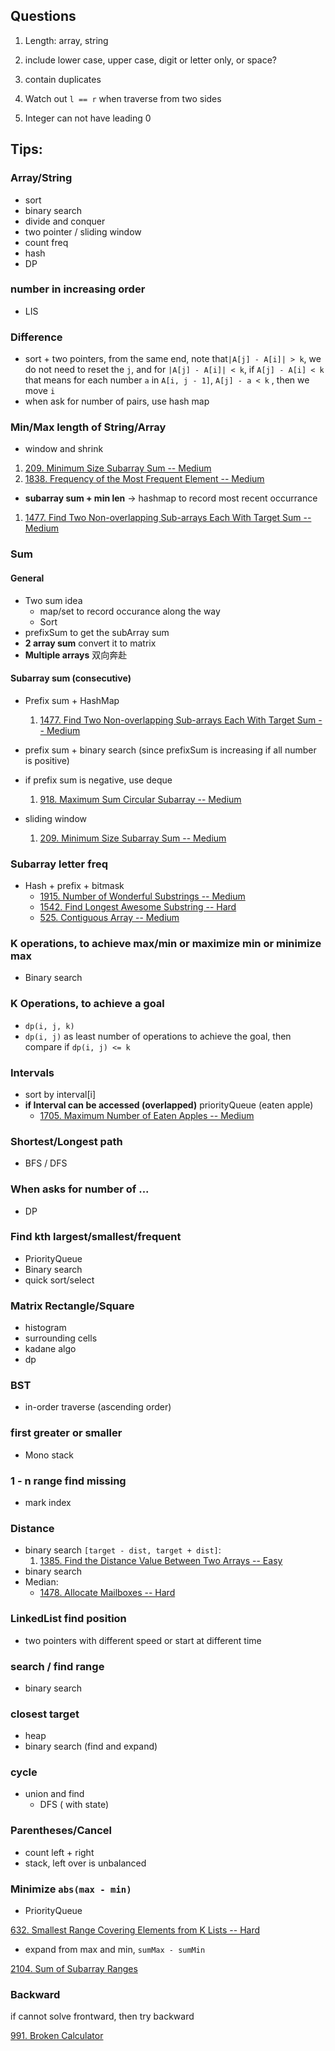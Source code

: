 ## Questions

1. Length: array, string
2. include lower case, upper case, digit or letter only, or space?
3. contain duplicates



1. Watch out `l == r` when traverse from two sides
2. Integer can not have leading 0

## Tips:



### Array/String

+ sort
+ binary search
+ divide and conquer
+ two pointer / sliding window
+ count freq
+ hash
+ DP

### number in increasing order

+ LIS

### Difference

+ sort + two pointers, from the same end, note that`|A[j] - A[i]| > k`, we do not need to reset the `j`, and for `|A[j] - A[i]| < k`, if `A[j] - A[i] < k` that means for each number `a` in `A[i, j - 1]`,  `A[j] - a < k` , then we move `i`
+ when ask for number of pairs, use hash map

### Min/Max length of String/Array 

+ window and shrink

1. [209. Minimum Size Subarray Sum -- Medium](https://leetcode.com/problems/minimum-size-subarray-sum/)
1. [1838. Frequency of the Most Frequent Element -- Medium](https://leetcode.com/problems/frequency-of-the-most-frequent-element/)

+ **subarray sum + min len** -> hashmap to record most recent occurrance 

1. [1477. Find Two Non-overlapping Sub-arrays Each With Target Sum -- Medium](https://leetcode.com/problems/find-two-non-overlapping-sub-arrays-each-with-target-sum/)

### Sum

#### General

+ Two sum idea
    + map/set to record occurance along the way
    + Sort
+ prefixSum to get the subArray sum
+ **2 array sum** convert it to matrix
+ **Multiple arrays** 双向奔赴

#### Subarray sum (consecutive)

+ Prefix sum + HashMap
    1. [1477. Find Two Non-overlapping Sub-arrays Each With Target Sum -- Medium](https://leetcode.com/problems/find-two-non-overlapping-sub-arrays-each-with-target-sum/)
+ prefix sum + binary search (since prefixSum is increasing if all number is positive)
+ if prefix sum is negative, use deque
    1. [918. Maximum Sum Circular Subarray -- Medium](https://leetcode.com/problems/maximum-sum-circular-subarray/)

+ sliding window
    1. [209. Minimum Size Subarray Sum -- Medium](https://leetcode.com/problems/minimum-size-subarray-sum/)

### Subarray letter freq

+ Hash + prefix + bitmask
  + [1915. Number of Wonderful Substrings --  Medium](https://leetcode.com/problems/number-of-wonderful-substrings/)
   + [1542. Find Longest Awesome Substring -- Hard](https://leetcode.com/problems/find-longest-awesome-substring/)
   + [525. Contiguous Array -- Medium](https://leetcode.com/problems/contiguous-array/)

### K operations, to achieve max/min or maximize min or minimize max

+ Binary search

    

### K Operations, to achieve a goal

+ `dp(i, j, k)`
+ `dp(i, j)` as least number of operations to achieve the goal, then compare if `dp(i, j) <= k`

### Intervals

+ sort by interval[i]
+ **if Interval can be accessed (overlapped)** priorityQueue (eaten apple)
    + [1705. Maximum Number of Eaten Apples -- Medium](https://leetcode.com/problems/maximum-number-of-eaten-apples/)


### Shortest/Longest path

+ BFS / DFS


### When asks for number of ...

+ DP

### Find kth largest/smallest/frequent

+ PriorityQueue
+ Binary search
+ quick sort/select

### Matrix Rectangle/Square 

+ histogram
+ surrounding cells
+ kadane algo
+ dp

### BST

+ in-order traverse (ascending order)



### first greater or smaller

+ Mono stack

### 1 - n range find missing

+ mark index

### Distance

+ binary search `[target - dist, target + dist]`: 
    1. [1385. Find the Distance Value Between Two Arrays -- Easy](https://leetcode.com/problems/find-the-distance-value-between-two-arrays/)
+ binary search
+ Median:
    + [1478. Allocate Mailboxes -- Hard](https://leetcode.com/problems/allocate-mailboxes/)




### LinkedList find position

+ two pointers with different speed or start at different time

### search / find range

+ binary search

### closest target

+ heap
+ binary search (find and expand)

### cycle

+ union and find
  + DFS ( with state)

### Parentheses/Cancel

+ count left + right
+ stack, left over is unbalanced



### Minimize `abs(max - min)`

+ PriorityQueue 

[632. Smallest Range Covering Elements from K Lists -- Hard](https://leetcode.com/problems/smallest-range-covering-elements-from-k-lists/)

+ expand from max and min, `sumMax - sumMin`

[2104. Sum of Subarray Ranges](https://leetcode.com/problems/sum-of-subarray-ranges/) 



### Backward

if cannot solve frontward, then try backward

[991. Broken Calculator](https://leetcode.com/problems/broken-calculator/)



